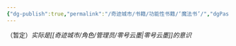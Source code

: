 ```yaml
---
{"dg-publish":true,"permalink":"/奇迹城市/书籍/功能性书籍/‘魔法书’/","dgPassFrontmatter":true}
---
```


（暂定）*实际是[[奇迹城市/角色/管理员/零号云墨\|零号云墨]]的意识*
